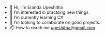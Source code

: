 - 👋 Hi, I’m Eranda Upeshitha
- 👀 I’m interested in practsing new things 
- 🌱 I’m currently learning C#
- 💞️ I’m looking to collaborate on good projects.
- 📫 How to reach me upeshitha@gmail.com

<!---
Upeshitha/Upeshitha is a ✨ special ✨ repository because its `README.md` (this file) appears on your GitHub profile.
You can click the Preview link to take a look at your changes.
--->
